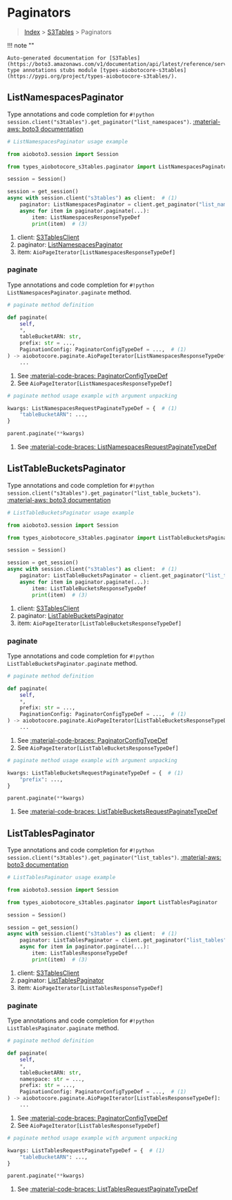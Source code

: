 # Paginators

> [Index](../README.md) > [S3Tables](./README.md) > Paginators

!!! note ""

    Auto-generated documentation for [S3Tables](https://boto3.amazonaws.com/v1/documentation/api/latest/reference/services/s3tables.html#s3tables)
    type annotations stubs module [types-aiobotocore-s3tables](https://pypi.org/project/types-aiobotocore-s3tables/).

## ListNamespacesPaginator

Type annotations and code completion for `#!python session.client("s3tables").get_paginator("list_namespaces")`.
[:material-aws: boto3 documentation](https://boto3.amazonaws.com/v1/documentation/api/latest/reference/services/s3tables/paginator/ListNamespaces.html#S3Tables.Paginator.ListNamespaces)

```python
# ListNamespacesPaginator usage example

from aioboto3.session import Session

from types_aiobotocore_s3tables.paginator import ListNamespacesPaginator

session = Session()

session = get_session()
async with session.client("s3tables") as client:  # (1)
    paginator: ListNamespacesPaginator = client.get_paginator("list_namespaces")  # (2)
    async for item in paginator.paginate(...):
        item: ListNamespacesResponseTypeDef
        print(item)  # (3)
```

1. client: [S3TablesClient](./client.md)
2. paginator: [ListNamespacesPaginator](./paginators.md#listnamespacespaginator)
3. item: `AioPageIterator[ListNamespacesResponseTypeDef]`


### paginate

Type annotations and code completion for `#!python ListNamespacesPaginator.paginate` method.

```python
# paginate method definition

def paginate(
    self,
    *,
    tableBucketARN: str,
    prefix: str = ...,
    PaginationConfig: PaginatorConfigTypeDef = ...,  # (1)
) -> aiobotocore.paginate.AioPageIterator[ListNamespacesResponseTypeDef]:  # (2)
    ...
```

1. See [:material-code-braces: PaginatorConfigTypeDef](./type_defs.md#paginatorconfigtypedef)
2. See `AioPageIterator[ListNamespacesResponseTypeDef]`


```python
# paginate method usage example with argument unpacking

kwargs: ListNamespacesRequestPaginateTypeDef = {  # (1)
    "tableBucketARN": ...,
}

parent.paginate(**kwargs)
```

1. See [:material-code-braces: ListNamespacesRequestPaginateTypeDef](./type_defs.md#listnamespacesrequestpaginatetypedef)
## ListTableBucketsPaginator

Type annotations and code completion for `#!python session.client("s3tables").get_paginator("list_table_buckets")`.
[:material-aws: boto3 documentation](https://boto3.amazonaws.com/v1/documentation/api/latest/reference/services/s3tables/paginator/ListTableBuckets.html#S3Tables.Paginator.ListTableBuckets)

```python
# ListTableBucketsPaginator usage example

from aioboto3.session import Session

from types_aiobotocore_s3tables.paginator import ListTableBucketsPaginator

session = Session()

session = get_session()
async with session.client("s3tables") as client:  # (1)
    paginator: ListTableBucketsPaginator = client.get_paginator("list_table_buckets")  # (2)
    async for item in paginator.paginate(...):
        item: ListTableBucketsResponseTypeDef
        print(item)  # (3)
```

1. client: [S3TablesClient](./client.md)
2. paginator: [ListTableBucketsPaginator](./paginators.md#listtablebucketspaginator)
3. item: `AioPageIterator[ListTableBucketsResponseTypeDef]`


### paginate

Type annotations and code completion for `#!python ListTableBucketsPaginator.paginate` method.

```python
# paginate method definition

def paginate(
    self,
    *,
    prefix: str = ...,
    PaginationConfig: PaginatorConfigTypeDef = ...,  # (1)
) -> aiobotocore.paginate.AioPageIterator[ListTableBucketsResponseTypeDef]:  # (2)
    ...
```

1. See [:material-code-braces: PaginatorConfigTypeDef](./type_defs.md#paginatorconfigtypedef)
2. See `AioPageIterator[ListTableBucketsResponseTypeDef]`


```python
# paginate method usage example with argument unpacking

kwargs: ListTableBucketsRequestPaginateTypeDef = {  # (1)
    "prefix": ...,
}

parent.paginate(**kwargs)
```

1. See [:material-code-braces: ListTableBucketsRequestPaginateTypeDef](./type_defs.md#listtablebucketsrequestpaginatetypedef)
## ListTablesPaginator

Type annotations and code completion for `#!python session.client("s3tables").get_paginator("list_tables")`.
[:material-aws: boto3 documentation](https://boto3.amazonaws.com/v1/documentation/api/latest/reference/services/s3tables/paginator/ListTables.html#S3Tables.Paginator.ListTables)

```python
# ListTablesPaginator usage example

from aioboto3.session import Session

from types_aiobotocore_s3tables.paginator import ListTablesPaginator

session = Session()

session = get_session()
async with session.client("s3tables") as client:  # (1)
    paginator: ListTablesPaginator = client.get_paginator("list_tables")  # (2)
    async for item in paginator.paginate(...):
        item: ListTablesResponseTypeDef
        print(item)  # (3)
```

1. client: [S3TablesClient](./client.md)
2. paginator: [ListTablesPaginator](./paginators.md#listtablespaginator)
3. item: `AioPageIterator[ListTablesResponseTypeDef]`


### paginate

Type annotations and code completion for `#!python ListTablesPaginator.paginate` method.

```python
# paginate method definition

def paginate(
    self,
    *,
    tableBucketARN: str,
    namespace: str = ...,
    prefix: str = ...,
    PaginationConfig: PaginatorConfigTypeDef = ...,  # (1)
) -> aiobotocore.paginate.AioPageIterator[ListTablesResponseTypeDef]:  # (2)
    ...
```

1. See [:material-code-braces: PaginatorConfigTypeDef](./type_defs.md#paginatorconfigtypedef)
2. See `AioPageIterator[ListTablesResponseTypeDef]`


```python
# paginate method usage example with argument unpacking

kwargs: ListTablesRequestPaginateTypeDef = {  # (1)
    "tableBucketARN": ...,
}

parent.paginate(**kwargs)
```

1. See [:material-code-braces: ListTablesRequestPaginateTypeDef](./type_defs.md#listtablesrequestpaginatetypedef)
